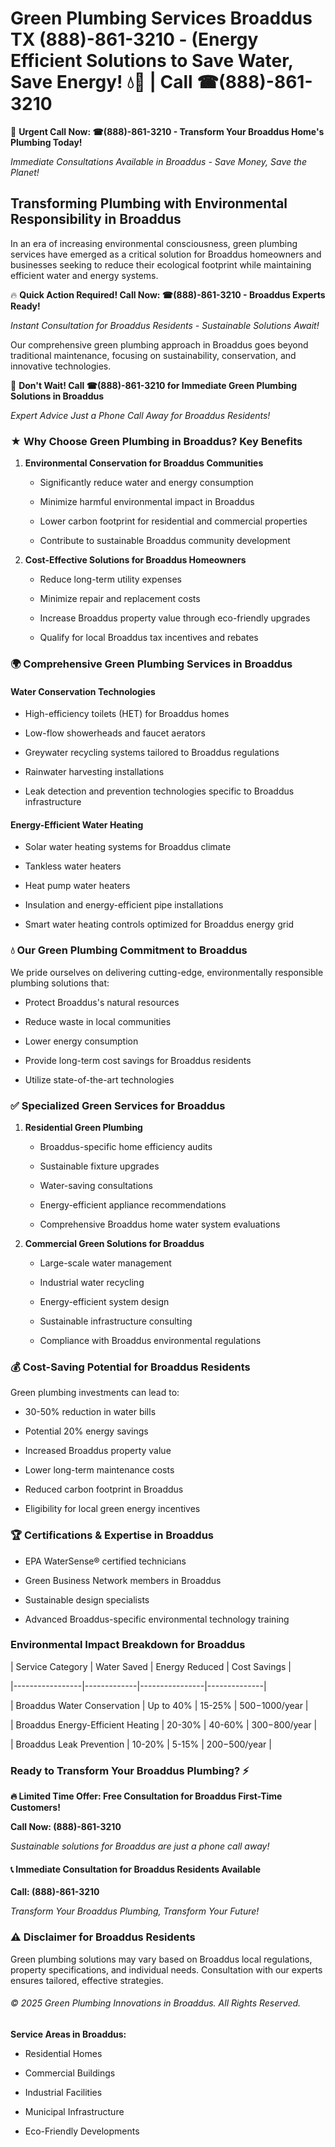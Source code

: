 # Green Plumbing Services Broaddus TX (888)-861-3210 - (Energy Efficient Solutions to Save Water, Save Energy! 💧🌿 | Call ☎(888)-861-3210

🚨 **Urgent Call Now: ☎(888)-861-3210 - Transform Your Broaddus Home's Plumbing Today!**
*Immediate Consultations Available in Broaddus - Save Money, Save the Planet!*

## Transforming Plumbing with Environmental Responsibility in Broaddus

In an era of increasing environmental consciousness, green plumbing services have emerged as a critical solution for Broaddus homeowners and businesses seeking to reduce their ecological footprint while maintaining efficient water and energy systems. 

🔥 **Quick Action Required! Call Now: ☎(888)-861-3210 - Broaddus Experts Ready!**
*Instant Consultation for Broaddus Residents - Sustainable Solutions Await!*

Our comprehensive green plumbing approach in Broaddus goes beyond traditional maintenance, focusing on sustainability, conservation, and innovative technologies.

🚨 **Don't Wait! Call ☎(888)-861-3210 for Immediate Green Plumbing Solutions in Broaddus**
*Expert Advice Just a Phone Call Away for Broaddus Residents!*

### ★ Why Choose Green Plumbing in Broaddus? Key Benefits

1. **Environmental Conservation for Broaddus Communities** 
   - Significantly reduce water and energy consumption
   - Minimize harmful environmental impact in Broaddus
   - Lower carbon footprint for residential and commercial properties
   - Contribute to sustainable Broaddus community development

2. **Cost-Effective Solutions for Broaddus Homeowners** 
   - Reduce long-term utility expenses
   - Minimize repair and replacement costs
   - Increase Broaddus property value through eco-friendly upgrades
   - Qualify for local Broaddus tax incentives and rebates

### 🌍 Comprehensive Green Plumbing Services in Broaddus

#### Water Conservation Technologies
- High-efficiency toilets (HET) for Broaddus homes
- Low-flow showerheads and faucet aerators
- Greywater recycling systems tailored to Broaddus regulations
- Rainwater harvesting installations
- Leak detection and prevention technologies specific to Broaddus infrastructure

#### Energy-Efficient Water Heating
- Solar water heating systems for Broaddus climate
- Tankless water heaters
- Heat pump water heaters
- Insulation and energy-efficient pipe installations
- Smart water heating controls optimized for Broaddus energy grid

### 💧 Our Green Plumbing Commitment to Broaddus

We pride ourselves on delivering cutting-edge, environmentally responsible plumbing solutions that:
- Protect Broaddus's natural resources
- Reduce waste in local communities
- Lower energy consumption
- Provide long-term cost savings for Broaddus residents
- Utilize state-of-the-art technologies

### ✅ Specialized Green Services for Broaddus

1. **Residential Green Plumbing**
   - Broaddus-specific home efficiency audits
   - Sustainable fixture upgrades
   - Water-saving consultations
   - Energy-efficient appliance recommendations
   - Comprehensive Broaddus home water system evaluations

2. **Commercial Green Solutions for Broaddus**
   - Large-scale water management
   - Industrial water recycling
   - Energy-efficient system design
   - Sustainable infrastructure consulting
   - Compliance with Broaddus environmental regulations

### 💰 Cost-Saving Potential for Broaddus Residents

Green plumbing investments can lead to:
- 30-50% reduction in water bills
- Potential 20% energy savings
- Increased Broaddus property value
- Lower long-term maintenance costs
- Reduced carbon footprint in Broaddus
- Eligibility for local green energy incentives

### 🏆 Certifications & Expertise in Broaddus

- EPA WaterSense® certified technicians
- Green Business Network members in Broaddus
- Sustainable design specialists
- Advanced Broaddus-specific environmental technology training

### Environmental Impact Breakdown for Broaddus

| Service Category | Water Saved | Energy Reduced | Cost Savings |
|-----------------|-------------|----------------|--------------|
| Broaddus Water Conservation | Up to 40% | 15-25% | $500-$1000/year |
| Broaddus Energy-Efficient Heating | 20-30% | 40-60% | $300-$800/year |
| Broaddus Leak Prevention | 10-20% | 5-15% | $200-$500/year |

### Ready to Transform Your Broaddus Plumbing? ⚡

**🔥 Limited Time Offer: Free Consultation for Broaddus First-Time Customers!**

**Call Now: (888)-861-3210**
*Sustainable solutions for Broaddus are just a phone call away!*

#### 📞 Immediate Consultation for Broaddus Residents Available

**Call: (888)-861-3210**
*Transform Your Broaddus Plumbing, Transform Your Future!*

### ⚠️ Disclaimer for Broaddus Residents

Green plumbing solutions may vary based on Broaddus local regulations, property specifications, and individual needs. Consultation with our experts ensures tailored, effective strategies.

###### © 2025 Green Plumbing Innovations in Broaddus. All Rights Reserved.

**Service Areas in Broaddus:** 
- Residential Homes
- Commercial Buildings
- Industrial Facilities
- Municipal Infrastructure
- Eco-Friendly Developments